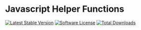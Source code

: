 # Javascript Helper Functions

[![Latest Stable Version](https://poser.pugx.org/la40/js-helpers/v/stable)](https://packagist.org/packages/la40/js-helpers)
[![Software License](https://img.shields.io/badge/license-MIT-brightgreen.svg)](LICENSE.md)
[![Total Downloads](https://poser.pugx.org/lachezargrigorov/laravel-shopping-cart/downloads)](https://packagist.org/packages/la40/js-helpers)
